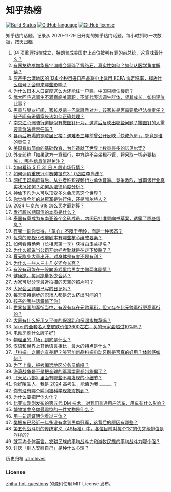 # 知乎热榜
[![Build Status](https://github.com/ToWeLong/zhihu-hot-questions/workflows/CI/badge.svg)](https://github.com/ToWeLong/zhihu-hot-questions/actions)
[![GitHub language](https://img.shields.io/badge/language-golang-orange.svg)](https://golang.org/)
[![GitHub license](https://img.shields.io/github/license/ToWeLong/zhihu-hot-questions)](https://github.com/ToWeLong/zhihu-hot-questions/blob/main/LICENSE)

知乎热门话题，记录从 2020-11-29 日开始的知乎热门话题。每小时抓取一次数据，按天[归档](./archives)

<!-- BEGIN -->

1. [34 项重罪指控成立，特朗普成美国史上首位被判有罪的前总统，这意味着什么？](https://www.zhihu.com/question/657735875)
1. [有网友称参加华晨宇演唱会震碎了肾结石，真实性如何？如何从医学角度解读？](https://www.zhihu.com/question/657661087)
1. [原产于台湾地区的 134 个税目进口产品将中止适用 ECFA 协定税率，释放什么信号？会带来哪些影响？](https://www.zhihu.com/question/657739123)
1. [为什么日本人口密度这么大还能住一户建，中国只能住楼房？](https://www.zhihu.com/question/634822885)
1. [武大回应选调生不满嘉峪关离职：不能代表选调生群体，望其成长，如何评价此事？](https://www.zhihu.com/question/657660373)
1. [男童与朋友打闹，家长发飙一巴掌扇倒对方，该家长是否需要承担法律责任？孩子间有矛盾家长该如何正确处理？](https://www.zhihu.com/question/657687326)
1. [南京江心洲骑行道疑似有撒图钉行为，这背后反映出哪些问题？撒图钉的人需要背负法律责任吗？](https://www.zhihu.com/question/657565907)
1. [暴雨后坍塌的铜陵居民楼：遇难者三年前曾公开反映「快成危房」，究竟是谁的责任？](https://www.zhihu.com/question/657650537)
1. [美国看似简单的基础教育，为何造就了世界上数量最多的诺贝尔奖?](https://www.zhihu.com/question/656142101)
1. [外交部称「如果欧方一意孤行，中方绝不会坐视不管，将采取一切必要措施」，哪些信息值得关注？](https://www.zhihu.com/question/657656571)
1. [如何看待 5 月 31 日 A 股市场行情？](https://www.zhihu.com/question/657739500)
1. [如何评价重庆冠军赛樊振东3：0战胜李尚洙？](https://www.zhihu.com/question/657698223)
1. [网红王妈塌房背后，从业者称短视频行业单休普遍、竞争激烈，当前该行业真实状况如何？如何从法律角度分析？](https://www.zhihu.com/question/657636922)
1. [神仙下凡为人可以顶受多久会厌恶这个世界？](https://www.zhihu.com/question/652851451)
1. [你觉得今年的总冠军是独行侠，还是凯尔特人？](https://www.zhihu.com/question/657315263)
1. [2024 年京东 618 怎么买才最划算？](https://www.zhihu.com/question/657667259)
1. [发行超长期国债的本质是什么？](https://www.zhihu.com/question/656539899)
1. [泰国有意成为东南亚首个金砖成员，内阁已批准意向书草案，透露了哪些信息？](https://www.zhihu.com/question/657559135)
1. [有哪一刻你觉得，「童心」不限于年龄，而是一种状态？](https://www.zhihu.com/question/657040761)
1. [优秀的影视化改编剧本有哪些核心组成要素？](https://www.zhihu.com/question/657034197)
1. [如何看待杨紫（长相思第一季）获得白玉兰提名？](https://www.zhihu.com/question/657690290)
1. [为什么都说当公司开始抓考勤就是在走下坡路了？](https://www.zhihu.com/question/657489326)
1. [夏天跑步大量出汗，对身体是有害还是有利？](https://www.zhihu.com/question/657258697)
1. [为什么一些人三十几岁还会长高？](https://www.zhihu.com/question/28488120)
1. [有没有可能在一般向游戏里给男女主做两套剧情？](https://www.zhihu.com/question/657589688)
1. [健康跑，每月跑量多少合适？](https://www.zhihu.com/question/657259530)
1. [大家可以分享最近拍摄的天空的照片吗？](https://www.zhihu.com/question/657592709)
1. [大家会回顾自己写的日记吗？](https://www.zhihu.com/question/656239410)
1. [每天坚持跑步的职场人都是怎么挤出时间的？](https://www.zhihu.com/question/653254175)
1. [孩子的哪些话震惊了你?](https://www.zhihu.com/question/654367740)
1. [世界各国的军衔当中，有没有存在元帅军衔，但又存在比元帅军衔更高军衔的？](https://www.zhihu.com/question/656285097)
1. [大家有什么好用又平价的保湿乳和保湿水推荐吗？](https://www.zhihu.com/question/654496024)
1. [faker的全套名人堂皮肤价值3600左右，买的玩家会超过10%吗？](https://www.zhihu.com/question/657599038)
1. [电动牙刷什么牌子好?](https://www.zhihu.com/question/653124781)
1. [物理里的「场」到底是什么？](https://www.zhihu.com/question/654063115)
1. [汉语和世界上其他语言相比，最大的特点是什么？](https://www.zhihu.com/question/657535174)
1. [「扫振」之间亦有差距？笑容加新品扫振电动牙刷是否真的好用？体验感如何？](https://www.zhihu.com/question/657662885)
1. [为了上岸，报考偏远地区公务员值吗？](https://www.zhihu.com/question/657631209)
1. [海湾战争是不是把全球的军事学家都带跑偏了？](https://www.zhihu.com/question/654216072)
1. [《天龙八部》里面有哪些不易发现的小细节？](https://www.zhihu.com/question/466652895)
1. [你好陌生人，我是 2024 高考生，能否为我  ______ ？](https://www.zhihu.com/question/657036138)
1. [你有没有哪个瞬间被科学现象震撼到？](https://www.zhihu.com/question/656902166)
1. [为什么要把尸体火化？](https://www.zhihu.com/question/575584747)
1. [比亚迪刚刚发布的第五代 DM 技术，对我们普通用户选车、用车有什么影响？](https://www.zhihu.com/question/657746393)
1. [博物馆中令你最震惊的一件文物是什么？](https://www.zhihu.com/question/495456125)
1. [用一句话证明你看过三体？](https://www.zhihu.com/question/651692002)
1. [樊振东已经近一年多没有拿到男单冠军，这背后的原因有哪些？](https://www.zhihu.com/question/655890547)
1. [第五代战斗机的传统定义（4S标准）中，各位目前对每个“S”的优先级排位是咋样的?](https://www.zhihu.com/question/657590042)
1. [就平均个体而言，农耕民族的平均战斗力和游牧民族的平均战斗力哪个强？](https://www.zhihu.com/question/657649755)
1. [讨厌「别人安慰自己」是种什么心理？](https://www.zhihu.com/question/657492890)

<!-- END -->

历史归档 [./archives](./archives)


### License
[zhihu-hot-questions](https://github.com/towelong/zhihu-hot-questions) 的源码使用 MIT License 发布。